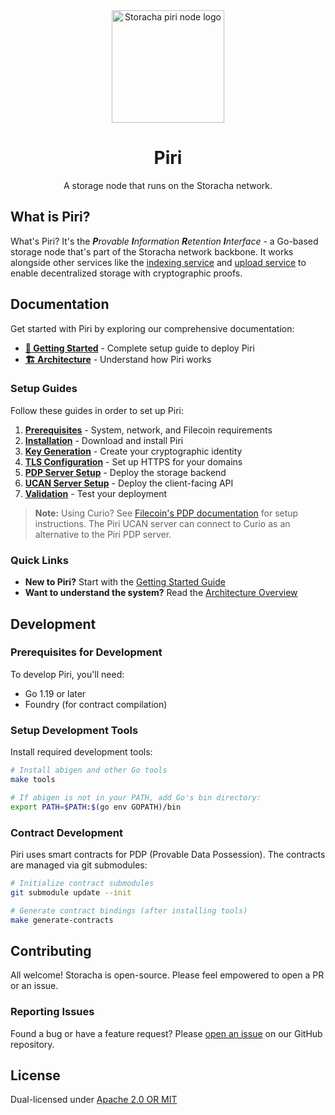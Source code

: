 <div align="center">
  <img src="https://w3s.link/ipfs/bafybeidgd53ksarusewxkmf54ojnrmhneamtcvpqa7n7mi73k6hc7qlwym/centipede.png" alt="Storacha piri node logo" width="180" />
  <h1>Piri</h1>
  <p>A storage node that runs on the Storacha network.</p>
</div>

## What is Piri?

What's Piri? It's the _**P**rovable **I**nformation **R**etention **I**nterface_ - a Go-based storage node that's part of the Storacha network backbone. It works alongside other services like the [indexing service](https://github.com/storacha/indexing-service) and [upload service](https://github.com/storacha/upload-service) to enable decentralized storage with cryptographic proofs.

## Documentation

Get started with Piri by exploring our comprehensive documentation:

- **[🚀 Getting Started](./docs/getting-started.md)** - Complete setup guide to deploy Piri
- **[🏗️ Architecture](./docs/architecture.md)** - Understand how Piri works

### Setup Guides

Follow these guides in order to set up Piri:

1. **[Prerequisites](./docs/setup/prerequisites.md)** - System, network, and Filecoin requirements
2. **[Installation](./docs/setup/installation.md)** - Download and install Piri
3. **[Key Generation](./docs/setup/key-generation.md)** - Create your cryptographic identity
4. **[TLS Configuration](./docs/setup/tls-termination.md)** - Set up HTTPS for your domains
5. **[PDP Server Setup](./docs/guides/pdp-server.md)** - Deploy the storage backend
6. **[UCAN Server Setup](./docs/guides/ucan-server.md)** - Deploy the client-facing API
7. **[Validation](./docs/setup/validation.md)** - Test your deployment

> **Note:** Using Curio? See [Filecoin's PDP documentation](https://docs.filecoin.io/storage-providers/pdp/enable-pdp) for setup instructions. The Piri UCAN server can connect to Curio as an alternative to the Piri PDP server.

### Quick Links

- **New to Piri?** Start with the [Getting Started Guide](./docs/getting-started.md)
- **Want to understand the system?** Read the [Architecture Overview](./docs/architecture.md)

## Development

### Prerequisites for Development

To develop Piri, you'll need:

- Go 1.19 or later
- Foundry (for contract compilation)

### Setup Development Tools

Install required development tools:

```bash
# Install abigen and other Go tools
make tools

# If abigen is not in your PATH, add Go's bin directory:
export PATH=$PATH:$(go env GOPATH)/bin
```

### Contract Development

Piri uses smart contracts for PDP (Provable Data Possession). The contracts are managed via git submodules:

```bash
# Initialize contract submodules
git submodule update --init

# Generate contract bindings (after installing tools)
make generate-contracts
```

## Contributing

All welcome! Storacha is open-source. Please feel empowered to open a PR or an issue.

### Reporting Issues

Found a bug or have a feature request? Please [open an issue](https://github.com/storacha/piri/issues) on our GitHub repository.

## License

Dual-licensed under [Apache 2.0 OR MIT](LICENSE.md)
